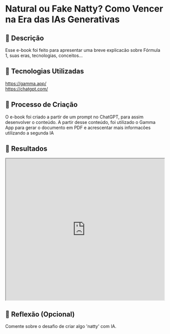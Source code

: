 # Natural ou Fake Natty? Como Vencer na Era das IAs Generativas

## 📒 Descrição
Esse e-book foi feito para apresentar uma breve explicacão sobre Fórmula 1, suas eras, tecnologias, conceitos...

## 🤖 Tecnologias Utilizadas
<a>https://gamma.app/</a>
<br>
<a>https://chatgpt.com/</a>

## 🧐 Processo de Criação
O e-book foi criado a partir de um prompt no ChatGPT, para assim desenvolver o conteúdo. A partir desse conteúdo, foi utilizado o Gamma App para gerar o documento em PDF e acrescentar mais informacões utilizando a segunda IA 

## 🚀 Resultados
[<iframe src="https://gamma.app/embed/ocib60w3rqsr83x" style="width: 700px; max-width: 100%; height: 450px" allow="fullscreen" title="E-book: Introdução à Fórmula 1"></iframe>
](https://gamma.app/docs/E-book-Introducao-a-Formula-1-ocib60w3rqsr83x)

## 💭 Reflexão (Opcional)
Comente sobre o desafio de criar algo 'natty' com IA.
